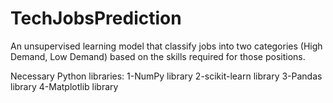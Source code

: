 # TechJobsPrediction
An unsupervised learning model that classify jobs into two categories (High Demand, Low Demand) based on the skills required for those positions. 

Necessary Python libraries:
1-NumPy library
2-scikit-learn library
3-Pandas library
4-Matplotlib library
